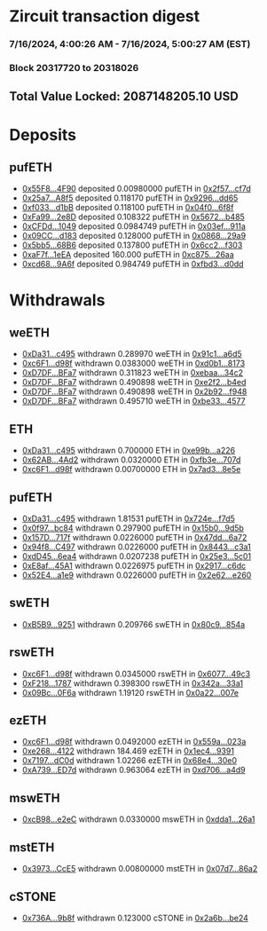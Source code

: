 # Zircuit transaction digest
### 7/16/2024, 4:00:26 AM - 7/16/2024, 5:00:27 AM (EST)
### Block 20317720 to 20318026

## Total Value Locked: 2087148205.10 USD

# Deposits
## pufETH
- [0x55F8...4F90](https://etherscan.io/address/0x55F847ba521B76BAbfa52eD8A4Ceb204815F4F90) deposited 0.00980000 pufETH in [0x2f57...cf7d](https://etherscan.io/tx/0x55F847ba521B76BAbfa52eD8A4Ceb204815F4F90)
- [0x25a7...A8f5](https://etherscan.io/address/0x25a77306571122FE6d7FE02018b2DBd2B3b6A8f5) deposited 0.118170 pufETH in [0x9296...dd65](https://etherscan.io/tx/0x25a77306571122FE6d7FE02018b2DBd2B3b6A8f5)
- [0xf033...d1bB](https://etherscan.io/address/0xf033AB5Cdf6DA6aF45FA681fA7A220Aa6D56d1bB) deposited 0.118100 pufETH in [0x04f0...6f8f](https://etherscan.io/tx/0xf033AB5Cdf6DA6aF45FA681fA7A220Aa6D56d1bB)
- [0xFa99...2e8D](https://etherscan.io/address/0xFa99a5B13Bcc21d0d3868E45628864b9C9952e8D) deposited 0.108322 pufETH in [0x5672...b485](https://etherscan.io/tx/0xFa99a5B13Bcc21d0d3868E45628864b9C9952e8D)
- [0xCFDd...1049](https://etherscan.io/address/0xCFDd76A39fd4955BB69de318f82D7A4a310b1049) deposited 0.0984749 pufETH in [0x03ef...911a](https://etherscan.io/tx/0xCFDd76A39fd4955BB69de318f82D7A4a310b1049)
- [0x09CC...d183](https://etherscan.io/address/0x09CCeA923D73592490BdD4B7506c57b6c35ed183) deposited 0.128000 pufETH in [0x0868...29a9](https://etherscan.io/tx/0x09CCeA923D73592490BdD4B7506c57b6c35ed183)
- [0x5bb5...68B6](https://etherscan.io/address/0x5bb57b2F82Ba49e293cD70C1E114CF86ee4468B6) deposited 0.137800 pufETH in [0x6cc2...f303](https://etherscan.io/tx/0x5bb57b2F82Ba49e293cD70C1E114CF86ee4468B6)
- [0xaF7f...1eEA](https://etherscan.io/address/0xaF7f1D26E09cc235C1463Acf4df2819E37851eEA) deposited 160.000 pufETH in [0xc875...26aa](https://etherscan.io/tx/0xaF7f1D26E09cc235C1463Acf4df2819E37851eEA)
- [0xcd68...9A6f](https://etherscan.io/address/0xcd68b075aC5ce995a5dc03D2be5d0aE58f6C9A6f) deposited 0.984749 pufETH in [0xfbd3...d0dd](https://etherscan.io/tx/0xcd68b075aC5ce995a5dc03D2be5d0aE58f6C9A6f)
# Withdrawals
## weETH
- [0xDa31...c495](https://etherscan.io/address/0xDa31721fD25865B00D729E31BCbf377f1e15c495) withdrawn 0.289970 weETH in [0x91c1...a6d5](https://etherscan.io/tx/0xDa31721fD25865B00D729E31BCbf377f1e15c495)
- [0xc6F1...d98f](https://etherscan.io/address/0xc6F1eC8AAeD5b5f3E6DcDEa4008e4724369Ed98f) withdrawn 0.0383000 weETH in [0xd0b1...8173](https://etherscan.io/tx/0xc6F1eC8AAeD5b5f3E6DcDEa4008e4724369Ed98f)
- [0xD7DF...BFa7](https://etherscan.io/address/0xD7DF7E085214743530afF339aFC420c7c720BFa7) withdrawn 0.311823 weETH in [0xebaa...34c2](https://etherscan.io/tx/0xD7DF7E085214743530afF339aFC420c7c720BFa7)
- [0xD7DF...BFa7](https://etherscan.io/address/0xD7DF7E085214743530afF339aFC420c7c720BFa7) withdrawn 0.490898 weETH in [0xe2f2...b4ed](https://etherscan.io/tx/0xD7DF7E085214743530afF339aFC420c7c720BFa7)
- [0xD7DF...BFa7](https://etherscan.io/address/0xD7DF7E085214743530afF339aFC420c7c720BFa7) withdrawn 0.490898 weETH in [0x2b92...f948](https://etherscan.io/tx/0xD7DF7E085214743530afF339aFC420c7c720BFa7)
- [0xD7DF...BFa7](https://etherscan.io/address/0xD7DF7E085214743530afF339aFC420c7c720BFa7) withdrawn 0.495710 weETH in [0xbe33...4577](https://etherscan.io/tx/0xD7DF7E085214743530afF339aFC420c7c720BFa7)
## ETH
- [0xDa31...c495](https://etherscan.io/address/0xDa31721fD25865B00D729E31BCbf377f1e15c495) withdrawn 0.700000 ETH in [0xe99b...a226](https://etherscan.io/tx/0xDa31721fD25865B00D729E31BCbf377f1e15c495)
- [0x62AB...4Ad2](https://etherscan.io/address/0x62AB1cD519EAfdB64AD685A686c6f5d67A544Ad2) withdrawn 0.0320000 ETH in [0xfb3e...707d](https://etherscan.io/tx/0x62AB1cD519EAfdB64AD685A686c6f5d67A544Ad2)
- [0xc6F1...d98f](https://etherscan.io/address/0xc6F1eC8AAeD5b5f3E6DcDEa4008e4724369Ed98f) withdrawn 0.00700000 ETH in [0x7ad3...8e5e](https://etherscan.io/tx/0xc6F1eC8AAeD5b5f3E6DcDEa4008e4724369Ed98f)
## pufETH
- [0xDa31...c495](https://etherscan.io/address/0xDa31721fD25865B00D729E31BCbf377f1e15c495) withdrawn 1.81531 pufETH in [0x724e...f7d5](https://etherscan.io/tx/0xDa31721fD25865B00D729E31BCbf377f1e15c495)
- [0x0f97...bc84](https://etherscan.io/address/0x0f97b7ff167Be3dbedA03389320726547463bc84) withdrawn 0.297900 pufETH in [0x15b0...9d5b](https://etherscan.io/tx/0x0f97b7ff167Be3dbedA03389320726547463bc84)
- [0x157D...717f](https://etherscan.io/address/0x157Dac68E03BC5E7A9Fe5868BE63ECcb3ACA717f) withdrawn 0.0226000 pufETH in [0x47dd...6a72](https://etherscan.io/tx/0x157Dac68E03BC5E7A9Fe5868BE63ECcb3ACA717f)
- [0x94f8...C497](https://etherscan.io/address/0x94f8409954D256FAE850D4837C216994d55FC497) withdrawn 0.0226000 pufETH in [0x8443...c3a1](https://etherscan.io/tx/0x94f8409954D256FAE850D4837C216994d55FC497)
- [0xdD45...6ea4](https://etherscan.io/address/0xdD45F777a1cD462D15F33B2016937261AeF66ea4) withdrawn 0.0207238 pufETH in [0x25e3...5c01](https://etherscan.io/tx/0xdD45F777a1cD462D15F33B2016937261AeF66ea4)
- [0xE8af...45A1](https://etherscan.io/address/0xE8af5e0EB704E23e2860fc168BE063048c4845A1) withdrawn 0.0226975 pufETH in [0x2917...c6dc](https://etherscan.io/tx/0xE8af5e0EB704E23e2860fc168BE063048c4845A1)
- [0x52E4...a1e9](https://etherscan.io/address/0x52E41Ed23eDb2385A260674F82e89d97b10Ca1e9) withdrawn 0.0226000 pufETH in [0x2e62...e260](https://etherscan.io/tx/0x52E41Ed23eDb2385A260674F82e89d97b10Ca1e9)
## swETH
- [0xB5B9...9251](https://etherscan.io/address/0xB5B937C2f86176110BC069f4Ba2f0a276F789251) withdrawn 0.209766 swETH in [0x80c9...854a](https://etherscan.io/tx/0xB5B937C2f86176110BC069f4Ba2f0a276F789251)
## rswETH
- [0xc6F1...d98f](https://etherscan.io/address/0xc6F1eC8AAeD5b5f3E6DcDEa4008e4724369Ed98f) withdrawn 0.0345000 rswETH in [0x6077...49c3](https://etherscan.io/tx/0xc6F1eC8AAeD5b5f3E6DcDEa4008e4724369Ed98f)
- [0xF218...1787](https://etherscan.io/address/0xF218e9DB5a80F0faB86a7602c9A4f1d28F5f1787) withdrawn 0.398300 rswETH in [0x342a...33a1](https://etherscan.io/tx/0xF218e9DB5a80F0faB86a7602c9A4f1d28F5f1787)
- [0x09Bc...0F6a](https://etherscan.io/address/0x09Bc16B897bd490B7a0011E2addC68e2Fcd60F6a) withdrawn 1.19120 rswETH in [0x0a22...007e](https://etherscan.io/tx/0x09Bc16B897bd490B7a0011E2addC68e2Fcd60F6a)
## ezETH
- [0xc6F1...d98f](https://etherscan.io/address/0xc6F1eC8AAeD5b5f3E6DcDEa4008e4724369Ed98f) withdrawn 0.0492000 ezETH in [0x559a...023a](https://etherscan.io/tx/0xc6F1eC8AAeD5b5f3E6DcDEa4008e4724369Ed98f)
- [0xe268...4122](https://etherscan.io/address/0xe2680C6C726D2fBD9f8766e6c6d0bfd289414122) withdrawn 184.469 ezETH in [0x1ec4...9391](https://etherscan.io/tx/0xe2680C6C726D2fBD9f8766e6c6d0bfd289414122)
- [0x7197...dC0d](https://etherscan.io/address/0x7197199B7fBdBFB360eA359A2063408E9C04dC0d) withdrawn 1.02266 ezETH in [0x68e4...30e0](https://etherscan.io/tx/0x7197199B7fBdBFB360eA359A2063408E9C04dC0d)
- [0xA739...ED7d](https://etherscan.io/address/0xA739b97EC72505BB16343CFCCebD1B3cC19FED7d) withdrawn 0.963064 ezETH in [0xd706...a4d9](https://etherscan.io/tx/0xA739b97EC72505BB16343CFCCebD1B3cC19FED7d)
## mswETH
- [0xcB98...e2eC](https://etherscan.io/address/0xcB98BC6dF7Aa8CaA326D68dF8149FCbe01cCe2eC) withdrawn 0.0330000 mswETH in [0xdda1...26a1](https://etherscan.io/tx/0xcB98BC6dF7Aa8CaA326D68dF8149FCbe01cCe2eC)
## mstETH
- [0x3973...CcE5](https://etherscan.io/address/0x3973dAA84F3eC2A43D0523741647b0539436CcE5) withdrawn 0.00800000 mstETH in [0x07d7...86a2](https://etherscan.io/tx/0x3973dAA84F3eC2A43D0523741647b0539436CcE5)
## cSTONE
- [0x736A...9b8f](https://etherscan.io/address/0x736A9fd7c3C9d1DBD0451ae663984a1868cc9b8f) withdrawn 0.123000 cSTONE in [0x2a6b...be24](https://etherscan.io/tx/0x736A9fd7c3C9d1DBD0451ae663984a1868cc9b8f)
